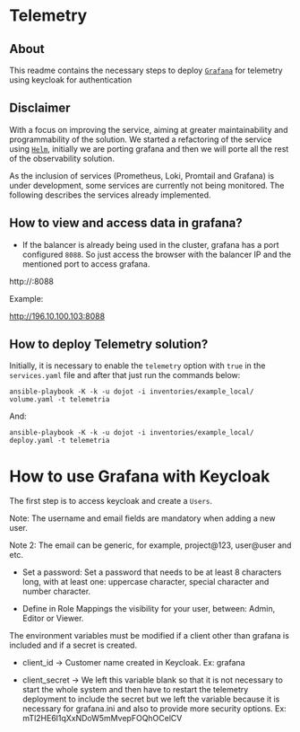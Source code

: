 # Telemetry

## About

This readme contains the necessary steps to deploy  [`Grafana`](https://grafana.com/grafana/) for telemetry using keycloak for authentication

## Disclaimer

With a focus on improving the service, aiming at greater maintainability and programmability of the solution. We started a refactoring of the service using [`Helm`](https://helm.sh/), initially we are porting grafana and then we will porte all the rest of the observability solution.

As the inclusion of services (Prometheus, Loki, Promtail and Grafana) is under development, some services are currently not being monitored. The following describes the services already implemented.

## How to view and access data in grafana?

* If the balancer is already being used in the cluster, grafana has a port configured ``8088``. So just access the browser with the balancer IP and the mentioned port to access grafana.

http://<ip-balancer>:8088

Example:

http://196.10.100.103:8088

## How to deploy Telemetry solution?

Initially, it is necessary to enable the ```telemetry``` option with ``true`` in the ``services.yaml`` file and after that just run the commands below:

```
ansible-playbook -K -k -u dojot -i inventories/example_local/ volume.yaml -t telemetria
```

And:

```
ansible-playbook -K -k -u dojot -i inventories/example_local/ deploy.yaml -t telemetria
```

# How to use Grafana with Keycloak

The first step is to access keycloak and create a ``Users``.

Note: The username and email fields are mandatory when adding a new user.

Note 2: The email can be generic, for example, project@123, user@user and etc.

* Set a password: Set a password that needs to be at least 8 characters long, with at least one: uppercase character, special character and number character.

* Define in Role Mappings the visibility for your user, between: Admin, Editor or Viewer.

The environment variables must be modified if a client other than grafana is included and if a secret is created.

* client_id -> Customer name created in Keycloak. Ex: grafana

* client_secret -> We left this variable blank so that it is not necessary to start the whole system and then have to restart the telemetry deployment to include the secret but we left the variable because it is necessary for grafana.ini and also to provide more security options. Ex: mTl2HE6l1qXxNDoW5mMvepFOQhOCelCV
